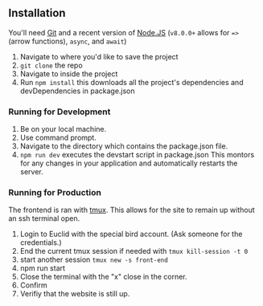 ## Installation

You'll need [Git](https://git-scm.com/) and a recent version of [Node.JS](https://nodejs.org/en/) (`v8.0.0+` allows for `=>` (arrow functions), `async`, and `await`)

1. Navigate to where you'd like to save the project
2. `git clone` the repo
3. Navigate to inside the project
4. Run `npm install` this downloads all the project's dependencies and devDependencies in package.json

### Running for Development
1. Be on your local machine.
2. Use command prompt.
3. Navigate to the directory which contains the package.json file.
4. `npm run dev` executes the devstart script in package.json This montors for any changes in your application and automatically restarts the server.

### Running for Production
The frontend is ran with [tmux](https://en.wikipedia.org/wiki/Tmux). This allows for the site to remain up without an ssh terminal open. 
1. Login to Euclid with the special bird account. (Ask someone for the credentials.)
2. End the current tmux session if needed with `tmux kill-session -t 0`
3. start another session `tmux new -s front-end`
4. npm run start
5. Close the terminal with the "x" close in the corner.
6. Confirm
7. Verifiy that the website is still up.